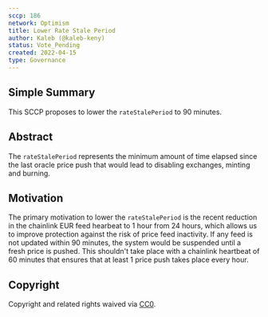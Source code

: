 ```yaml
---
sccp: 186
network: Optimism
title: Lower Rate Stale Period
author: Kaleb (@kaleb-keny)
status: Vote_Pending
created: 2022-04-15
type: Governance
---
```


## Simple Summary

<!--"If you can't explain it simply, you don't understand it well enough." Provide a simplified and layman-accessible explanation of the SCCP.-->

This SCCP proposes to lower the `rateStalePeriod` to 90 minutes. 

## Abstract

<!--A short (~200 word) description of the variable change proposed.-->

The `rateStalePeriod` represents the minimum amount of time elapsed since the last oracle price push that would lead to disabling exchanges, minting and burning.

## Motivation

<!--The motivation is critical for SCCPs that want to update variables within Synthetix. It should clearly explain why the existing variable is not incentive aligned. SCCP submissions without sufficient motivation may be rejected outright.-->

The primary motivation to lower the `rateStalePeriod` is the recent reduction in the chainlink EUR feed hearbeat to 1 hour from 24 hours, which allows us to improve protection against the risk of price feed inactivity.
If any feed is not updated within 90 minutes, the system would be suspended until a fresh price is pushed. This shouldn't take place with a chainlink heartbeat of 60 minutes that ensures that at least 1 price push takes place every hour.

## Copyright

Copyright and related rights waived via [CC0](https://creativecommons.org/publicdomain/zero/1.0/).
